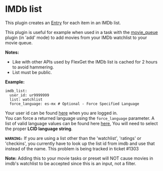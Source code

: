 # IMDb list

This plugin creates an [Entry](/Entry) for each item in an IMDb list.

This plugin is useful for example when used in a task with the [movie_queue](/Plugins/movie_queue) plugin (in 'add' mode) to add movies from your IMDb watchlist to your movie queue.

**Notes:** 

 * Like with other APIs used by FlexGet the IMDb list is cached for 2 hours to avoid hammering.
 * List must be public.

**Example:**

```
imdb_list:
  user_id: ur9999999
  list: watchlist
  force_language: es-mx # Optional - Force Specified Language
```

Your user id can be found [here](http://www.imdb.com/list/watchlist) when you are logged in.  
You can force a returned language using the `force_language` parameter. A list of valid language values can be found here [here](http://www.science.co.il/Language/Locale-codes.asp), You will need to select the proper **LCID language string**.

**`WARNING:`** If you are using a list other than the 'watchlist', 'ratings' or 'checkins', you currently have to look up the list id from imdb and use that instead of the name. This problem is being tracked in ticket #1303

**Note:** Adding this to your movie tasks or preset will NOT cause movies in imdb's watchlist to be accepted since this is an input, not a filter.